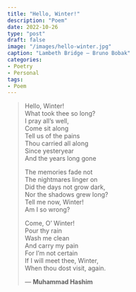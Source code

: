 ```yaml
---
title: "Hello, Winter!"
description: "Poem"
date: 2022-10-26
type: "post"
draft: false
image: "/images/hello-winter.jpg"
caption: "Lambeth Bridge — Bruno Bobak"
categories:
- Poetry
- Personal
tags:
- Poem
---
```


> Hello, Winter!  
> What took thee so long?  
> I pray all’s well,  
> Come sit along  
> Tell us of the pains  
> Thou carried all along  
> Since yesteryear  
> And the years long gone  
> 
> The memories fade not  
> The nightmares linger on  
> Did the days not grow dark,  
> Nor the shadows grew long?  
> Tell me now, Winter!  
> Am I so wrong?  
> 
> Come, O’ Winter!  
> Pour thy rain  
> Wash me clean  
> And carry my pain  
> For I’m not certain  
> If I will meet thee, Winter,  
> When thou dost visit, again.
>
> — __Muhammad Hashim__